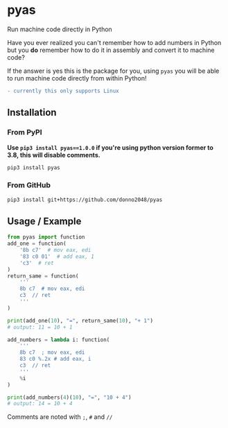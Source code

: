 # pyas

Run machine code directly in Python

Have you ever realized you can't remember how to add numbers in Python but you **do** remember how to do it in assembly and convert it to machine code?

If the answer is yes this is the package for you, using `pyas` you will be able to run machine code directly from within Python!

```diff
- currently this only supports Linux
```

## Installation

### From PyPI

**Use `pip3 install pyas==1.0.0` if you're using python version former to 3.8, this will disable comments.**

```sh
pip3 install pyas
```

### From GitHub

```sh
pip3 install git+https://github.com/donno2048/pyas
```

## Usage / Example

```py
from pyas import function
add_one = function(
    '8b c7'  # mov eax, edi
    '83 c0 01'  # add eax, 1
    'c3'  # ret
)
return_same = function(
    '''
    8b c7  # mov eax, edi
    c3  // ret
    '''
)

print(add_one(10), "=", return_same(10), "+ 1")
# output: 11 = 10 + 1

add_numbers = lambda i: function(
    '''
    8b c7  ; mov eax, edi
    83 c0 %.2x # add eax, i
    c3  // ret
    '''
    %i
)

print(add_numbers(4)(10), "=", "10 + 4")
# output: 14 = 10 + 4

```

Comments are noted with `;`, `#` and `//`

